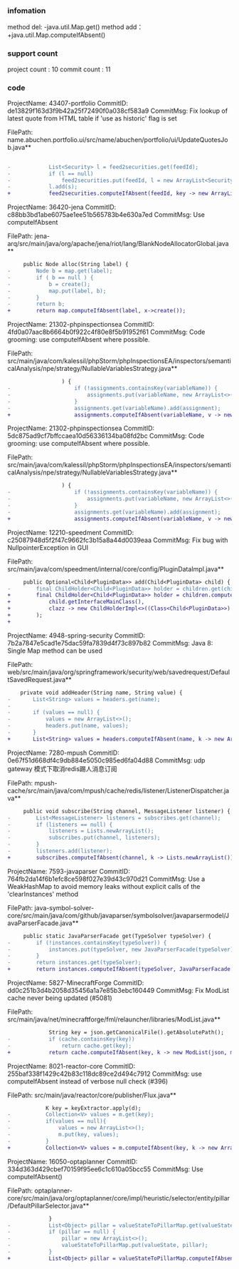 ###  infomation 
method del:
-java.util.Map.get()
method add：
+java.util.Map.computeIfAbsent()
###  support count
project count : 10
commit count : 11
###  code
ProjectName: 43407-portfolio
CommitID: de13829f163d3f9b42a25f72490f0a038cf583a9
CommitMsg: Fix lookup of latest quote from HTML table if 'use as historic' flag is set

FilePath: name.abuchen.portfolio.ui/src/name/abuchen/portfolio/ui/UpdateQuotesJob.java**
```diff
 
-            List<Security> l = feed2securities.get(feedId);
-            if (l == null)
-                feed2securities.put(feedId, l = new ArrayList<Security>());
-            l.add(s);
+            feed2securities.computeIfAbsent(feedId, key -> new ArrayList<Security>()).add(s);
```
ProjectName: 36420-jena
CommitID: c88bb3bd1abe6075ae1ee51b565783b4e630a7ed
CommitMsg: Use computeIfAbsent

FilePath: jena-arq/src/main/java/org/apache/jena/riot/lang/BlankNodeAllocatorGlobal.java**
```diff
     public Node alloc(String label) {
-        Node b = map.get(label);
-        if ( b == null ) {
-            b = create();
-            map.put(label, b);
-        }
-        return b;
+        return map.computeIfAbsent(label, x->create());
```
ProjectName: 21302-phpinspectionsea
CommitID: 4fd0a07aac8b6664b0f922c4f80e8f5b91952f61
CommitMsg: Code grooming: use computeIfAbsent where possible.

FilePath: src/main/java/com/kalessil/phpStorm/phpInspectionsEA/inspectors/semanticalAnalysis/npe/strategy/NullableVariablesStrategy.java**
```diff
                 ) {
-                    if (!assignments.containsKey(variableName)) {
-                        assignments.put(variableName, new ArrayList<>());
-                    }
-                    assignments.get(variableName).add(assignment);
+                    assignments.computeIfAbsent(variableName, v -> new ArrayList<>()).add(assignment);
```
ProjectName: 21302-phpinspectionsea
CommitID: 5dc875ad9cf7bffccaea10d56336134ba08fd2bc
CommitMsg: Code grooming: use computeIfAbsent where possible.

FilePath: src/main/java/com/kalessil/phpStorm/phpInspectionsEA/inspectors/semanticalAnalysis/npe/strategy/NullableVariablesStrategy.java**
```diff
                 ) {
-                    if (!assignments.containsKey(variableName)) {
-                        assignments.put(variableName, new ArrayList<>());
-                    }
-                    assignments.get(variableName).add(assignment);
+                    assignments.computeIfAbsent(variableName, v -> new ArrayList<>()).add(assignment);
```
ProjectName: 12210-speedment
CommitID: c25087948d5f2f47c9662fc3b15a8a44d0039eaa
CommitMsg: Fix bug with NullpointerException in GUI

FilePath: src/main/java/com/speedment/internal/core/config/PluginDataImpl.java**
```diff
     public Optional<Child<PluginData>> add(Child<PluginData> child) {
-        final ChildHolder<Child<PluginData>> holder = children.get(child.getInterfaceMainClass());
+        final ChildHolder<Child<PluginData>> holder = children.computeIfAbsent(
+            child.getInterfaceMainClass(),
+            clazz -> new ChildHolderImpl<>((Class<Child<PluginData>>) clazz)
+        );
+        
```
ProjectName: 4948-spring-security
CommitID: 7b2a7847e5cad1e75dac59fa7839d4f73c897b82
CommitMsg: Java 8: Single Map method can be used

FilePath: web/src/main/java/org/springframework/security/web/savedrequest/DefaultSavedRequest.java**
```diff
 	private void addHeader(String name, String value) {
-		List<String> values = headers.get(name);
-
-		if (values == null) {
-			values = new ArrayList<>();
-			headers.put(name, values);
-		}
+		List<String> values = headers.computeIfAbsent(name, k -> new ArrayList<>());
```
ProjectName: 7280-mpush
CommitID: 0e67f51d668df4c9db884e5050c985ed6fa04d88
CommitMsg: udp gateway 模式下取消redis踢人消息订阅

FilePath: mpush-cache/src/main/java/com/mpush/cache/redis/listener/ListenerDispatcher.java**
```diff
     public void subscribe(String channel, MessageListener listener) {
-        List<MessageListener> listeners = subscribes.get(channel);
-        if (listeners == null) {
-            listeners = Lists.newArrayList();
-            subscribes.put(channel, listeners);
-        }
-        listeners.add(listener);
+        subscribes.computeIfAbsent(channel, k -> Lists.newArrayList()).add(listener);
```
ProjectName: 7593-javaparser
CommitID: 764fb2da14f6b1efc8ce598f027e39d43c970d21
CommitMsg: Use a WeakHashMap to avoid memory leaks without explicit calls of the 'clearInstances' method

FilePath: java-symbol-solver-core/src/main/java/com/github/javaparser/symbolsolver/javaparsermodel/JavaParserFacade.java**
```diff
     public static JavaParserFacade get(TypeSolver typeSolver) {
-        if (!instances.containsKey(typeSolver)) {
-            instances.put(typeSolver, new JavaParserFacade(typeSolver));
-        }
-        return instances.get(typeSolver);
+        return instances.computeIfAbsent(typeSolver, JavaParserFacade::new);
```
ProjectName: 5827-MinecraftForge
CommitID: dd0c251b3d4b2058d35456a1a7e85b3ebc160449
CommitMsg: Fix ModList cache never being updated (#5081)


FilePath: src/main/java/net/minecraftforge/fml/relauncher/libraries/ModList.java**
```diff
             String key = json.getCanonicalFile().getAbsolutePath();
-            if (cache.containsKey(key))
-                return cache.get(key);
+            return cache.computeIfAbsent(key, k -> new ModList(json, mcdir));
```
ProjectName: 8021-reactor-core
CommitID: 255baf338f1429c42b83c118dc89ce2d494c7912
CommitMsg: use computeIfAbsent instead of verbose null check (#396)


FilePath: src/main/java/reactor/core/publisher/Flux.java**
```diff
 			K key = keyExtractor.apply(d);
-			Collection<V> values = m.get(key);
-			if(values == null){
-				values = new ArrayList<>();
-				m.put(key, values);
-			}
+			Collection<V> values = m.computeIfAbsent(key, k -> new ArrayList<>());
```
ProjectName: 16050-optaplanner
CommitID: 334d363d429cbef70159f95ee6c1c610a05bcc55
CommitMsg: Use computeIfAbsent()

FilePath: optaplanner-core/src/main/java/org/optaplanner/core/impl/heuristic/selector/entity/pillar/DefaultPillarSelector.java**
```diff
             }
-            List<Object> pillar = valueStateToPillarMap.get(valueState);
-            if (pillar == null) {
-                pillar = new ArrayList<>();
-                valueStateToPillarMap.put(valueState, pillar);
-            }
+            List<Object> pillar = valueStateToPillarMap.computeIfAbsent(valueState, key -> new ArrayList<>());
```
